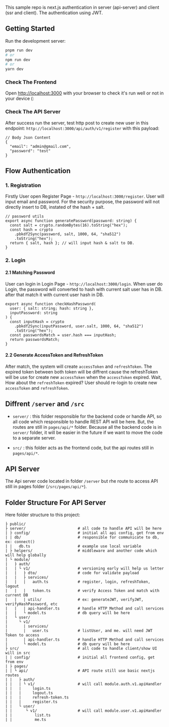 This sample repo is next.js authentication in server (api-server) and client (ssr and client). The authentication using JWT.

## Getting Started

Run the development server:

```bash
pnpm run dev
# or
npm run dev
# or
yarn dev
```

### Check The Frontend

Open [http://localhost:3000](http://localhost:3000) with your browser to check it's run well or not in your device (:

### Check The API Server
After success run the server, test http post to create new user in this endpoint: `http://localhost:3000/api/auth/v1/register` with this payload:
```
// Body Json Content
{
  "email": "admin@gmail.com",
  "password": "test"
}
```

## Flow Authentication
### 1. Registration
Firstly User open Register Page - `http://localhost:3000/register`. User will input email and password. For the security purpose, the password will not directly insert to DB, instated of the hash + salt.
```
// password utils
export async function generatePassword(password: string) {
  const salt = crypto.randomBytes(16).toString("hex");
  const hash = crypto
    .pbkdf2Sync(password, salt, 1000, 64, "sha512")
    .toString("hex");
  return { salt, hash }; // will input hash & salt to DB.
}
```

### 2. Login 
#### 2.1 Matching Password
User can login in Login Page - `http://localhost:3000/login`. When user do Login, the password will converted to hash with current salt user has in DB. after that match it with current user hash in DB.
```
export async function checkHashPassword(
  user: { salt: string; hash: string },
  inputPassword: string
) {
  const inputHash = crypto
    .pbkdf2Sync(inputPassword, user.salt, 1000, 64, "sha512")
    .toString("hex");
  const passwordsMatch = user.hash === inputHash;
  return passwordsMatch;
}

```
#### 2.2 Generate AccessToken and RefreshToken
After match, the system will create `accessToken` and `refreshToken`. The expired token between both token will be diffrent cause the refreshToken will be use for create new `accessToken` when the `accessToken` expired. Wait, How about the `refreshToken` expired? User should re-login to create new `accessToken` and `refreshToken`.



## Diffrent `/server` and `/src`
- `server/` : this folder responsible for the backend code or handle API, so all code which responsible to handle REST API will be here. But, the routes are still in `pages/api/*` folder. 
Because all the backend code is in `server/` folder, it will be easier in the future if we want to move the code to a separate server.

- `src/` : this folder acts as the frontend code, but the api routes still in `pages/api/*`.

## API Server 
The Api server code located in folder `/server` but rhe route to access API still in pages folder (`/src/pages/api/*`).

## Folder Structure For API Server
Here folder structure to this project:

```
├ public/
├ server/                       # all code to handle API will be here
| ├ config/                     # initial all api config, get from env
| | db/                         # responsible for communicate to db, ex: connect()
| |   db.ts                     # example use local variable
| ├ helpers/                    # middleware and another code which will help globally
| └ module/                      
|   ├ auth/
|   | └ v1/                     # versioning early will help us letter
|   |   ├ dto/                  # code for validate payload
|   |   ├ services/
|   |   |   auth.ts             # register, login, refreshToken, logout
|   |   |   token.ts            # verify Access Token and match with current DB
|   |   | utils/                # ex: generateJWT, verifyJWT, verifyHashPassword, etc
|   |   | api-handler.ts        # handle HTTP Method and call services
|   |   └ model.ts              # db query will be here
|   └ user/
|     └ v1/
|       | services/
|       |   user.ts             # listUser, and me. will need JWT Token to access 
|       | api-handler.ts        # handle HTTP Method and call services
|       └ model.ts              # db query will be here
├ src/                          # all code to handle client/show UI will in src
| | config/                     # initial all frontend config, get from env
| ├ pages/
| | └ api/                      # API route still use basic nextjs routes
| |   ├ auth/
| |   | └ v1/                   # will call module.auth.v1.apiHandler
| |   |     login.ts
| |   |     logout.ts
| |   |     refresh-token.ts
| |   |     register.ts
| |   └ user/
| |      └ v1/                  # will call module.user.v1.apiHandler
| |          list.ts
| |          me.ts
```


